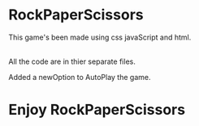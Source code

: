 # RockPaperScissors
This game's been made using css javaScript and html.

<br>
All the code are in thier separate files.
<br>

Added a newOption to AutoPlay the game.

# Enjoy RockPaperScissors
